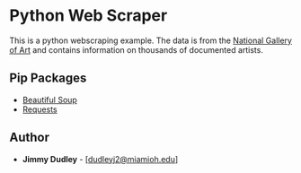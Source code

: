 # Python Web Scraper


This is a python webscraping example.  The data is from the [National Gallery of Art](https://www.nga.gov/) and contains information on thousands of documented artists.

## Pip Packages
* [Beautiful Soup](https://pypi.org/project/beautifulsoup4/)
* [Requests]()

## Author

* **Jimmy Dudley** - [dudleyj2@miamioh.edu]

